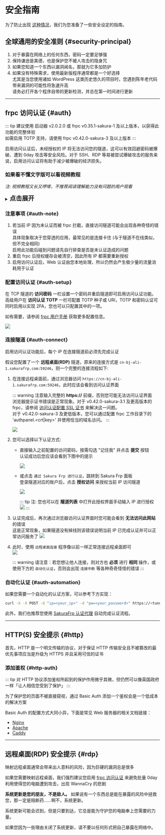 # 安全指南

为了防止出现 [这种情况](https://www.v2ex.com/t/692012 ':target=_blank')，我们为您准备了一些安全设定的指南。

## 全球通用的安全准则 {#security-principal}

1. 对于暴露在网络上的任何东西，密码一定要足够强
1. 保持谦逊是美德，也是保护您不被人攻击的隐身咒
1. 如果您知道一个东西以漏洞闻名，那就为它多加防护
1. 如果没有特殊需求，使用最新版程序通常都是一个好选择  
   尤其是当您使用诸如 WordPress 这类历史悠久的项目时，您遇到陈年老代码带来漏洞的可能性将急速升高  
   请务必打开各个程序自带的更新检测，并总在第一时间进行更新

---

## frpc 访问认证 {#auth}

::: tip
建议使用 启动器 v2.0.2.0 或 frpc v0.35.1-sakura-1 及以上版本，以获得此功能的完整体验  
如需启用 TOTP 支持，请使用 frpc v0.42.0-sakura-3 及以上版本
:::

启用访问认证后，未经授权的 IP 将无法访问您的隧道，这可以有效回避密码被爆破、遭到 0day 攻击等安全风险。对于 SSH、RDP 等易被尝试爆破攻击的服务来说，启用访问认证将有助于减少被爆破的经济损失。

### 如果看不懂文字版可以看视频教程

*注: 视频教程又长又啰嗦，不推荐阅读理解能力没有问题的用户观看*

<details>
<summary><b style="font-size: 20px">点击展开</b></summary>

[frpc 访问认证 视频](_videos/security.mp4 ':include :type=video')

</details>

### 注意事项 {#auth-note}

1. 若当前 IP 因为未认证而被 frpc 拦截，直接访问隧道可能会出现各种奇怪的错误  
   具体现象取决于您穿透的应用，最常见的是连接卡住 (与于隧道不在线类似，但不完全相同)  
   启用此功能后碰到问题请先自行排查是否是未认证造成的问题
1. 重启 frpc 后授权缓存会被清空，因此所有 IP 都需要重新授权
1. 启用访问认证后，Web 认证由您本地处理，所以仍然会产生极少量的流量消耗用于认证

### 配置访问认证 {#auth-setup}

在 TCP 隧道的 **访问密码** 一栏设置一个密码并重启隧道即可启用访问认证功能。高级用户在 **访问认证 TOTP** 一栏可配置 TOTP 种子或 URI，TOTP 和密码认证可同时启用以实现 2FA，您也可以只配置其中的一项。

如有需要，请参阅 [frpc 用户手册](/frpc/manual#tcp_proxy) 获取更多配置信息。

![](_images/auth-0.png)

### 连接隧道 {#auth-connect}

启用访问认证功能后，每个 IP 在连接隧道前必须先完成认证

假设您配置了一个 **远程桌面(RDP)** 隧道，原来的连接方式是 `cn-bj-ali-1.sakurafrp.com:59246`，则一个完整的连接流程如下:

1. 在连接远程桌面前，通过浏览器访问 `https://cn-bj-ali-1.sakurafrp.com:59246`，此时应该会看到访问认证界面

   ::: warning
   注意输入完整的 **https://** 前缀，否则您可能无法访问认证界面  
   浏览器提示证书错误是正常现象。对于 v0.42.0-sakura-3.1 及更高版本的 frpc，请参阅 [访问认证配置 SSL 证书](/frpc/ssl#authpanel) 来解决这一问题。  
   对于 v0.42.0-sakura-3 及更低版本，您可以通过配置 frpc 工作目录下的 'authpanel.<crt|key>' 并使用恰当的域名访问。
   :::

   ![](_images/auth-1.png)
1. 您可以选择以下认证方式:
   - 直接输入之前配置的访问密码，按需勾选 "记住我" 并点击 **提交** 按钮  
     认证成功后您应该会看到下图中的提示

     ![](_images/auth-6.png)
   - 或点击 `通过 Sakura Frp 进行认证`，跳转到 Sakura Frp 面板  
     登录隧道对应的账户后，点击 **授权访问** 来授权当前 IP 访问隧道

     ![](_images/auth-2.png)

     ::: tip
     注: 您也可以在 **隧道列表** 中打开此授权界面手动输入 IP 进行授权  
     ![](_images/auth-5.png)
     :::

1. 认证完成后，再次通过浏览器访问认证界面时您可能会看到 **无法访问此网站** 的错误  
   这是正常现象，如果隧道没有掉线则该错误说明当前 IP 已完成认证并可以正常访问服务了
   ![](_images/auth-3.png)
1. 此时，使用 `远程桌面连接` 程序像以前一样正常连接远程桌面即可  
   ![](_images/auth-4.png)
   
   ::: warning
   请注意：若您想让他人连接，则对方也 **必须** 进行 **相同** 操作，或使用下方的 `自动化认证`，否则会出现 `连接中断` 等各种奇奇怪怪的错误
   :::

### 自动化认证 {#auth-automation}

如果您需要一个自动化的认证方案，可以参考下方实现：

```bash
curl -k -X POST -d "ip=<your_ip>" -d "pw=<your_password>" https://<tunnel_url>
```

此外，我们也推荐您使用 [SakuraFrp 认证代理](/offtopic/auth-guest) 自动完成认证流程。

---

## HTTP(S) 安全提示 {#http}

首先，HTTP 是一个明文传输的协议，对于保证 HTTP 传输安全且不被篡改的最优先事项应当是升级为 HTTPS 并且采用可信的证书

### 添加鉴权 {#http-auth}

::: tip
对 HTTP 协议添加鉴权所起到的保护作用微乎其微，但仍然可以像英国政府一样「让人相信您受到了保护」
:::

为了保护您的页面不被直接窥视，通过 Basic Auth 添加一个鉴权会是一个低成本的解决方案

Basic Auth 的配置方式大同小异，下面是常见 Web 服务器的相关文档链接：
 - [Nginx](https://docs.nginx.com/nginx/admin-guide/security-controls/configuring-http-basic-authentication/)
 - [Apache](https://www.digitalocean.com/community/tutorials/how-to-set-up-password-authentication-with-apache-on-ubuntu-16-04)
 - [Caddy](https://caddyserver.com/docs/caddyfile/directives/basicauth)

---

## 远程桌面(RDP) 安全提示 {#rdp}

映射远程桌面通常会带来出人意料的风险，因为巨硬的漏洞总是很多

如果您需要映射远程桌面，我们强烈建议您启用 [frpc 访问认证](#auth) 来避免批量 0day 利用使得您的电脑遭到攻击，出现 WannaCry 的悲剧

**系统更新是您的朋友，不是敌人。** 如果说有一个东西总是能在暴露的风险中拯救您，那一定是阻断药……啊不，系统更新。

系统更新可能会迟到，但是只要到达，它总是能为守护您的电脑奉上您需要的力量。

如果您因为一些理由关闭了系统更新，请不要以任何形式把自己暴露在网络中。
